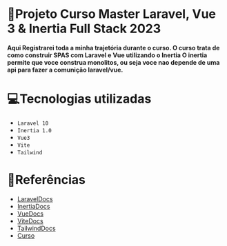 # 📘Projeto Curso Master Laravel, Vue 3 & Inertia Full Stack 2023

**Aqui Registrarei toda a minha trajetória durante o curso. O curso trata de como construir SPAS com Laravel e Vue utilizando o Inertia  O inertia permite que voce construa monolitos, ou seja voce nao depende de uma api para fazer a comunição laravel/vue.**

# 💻Tecnologias utilizadas

- ``Laravel 10``
- ``Inertia 1.0``
- ``Vue3``
- ``Vite``
- ``Tailwind``

# 📰Referências
- [LaravelDocs](https://laravel.com/docs/10.x)
- [InertiaDocs](https://inertiajs.com/)
- [VueDocs](https://vuejs.org/guide/introduction.html)
- [ViteDocs](https://vitejs.dev/guide/)
- [TailwindDocs](https://tailwindcss.com/docs/installation)
- [Curso](https://www.udemy.com/course/master-laravel-6-with-vuejs-fullstack-development/)


